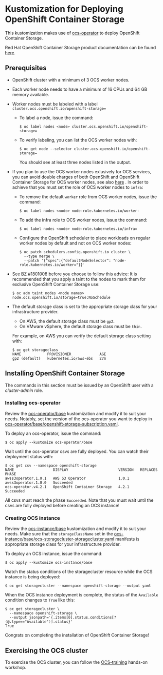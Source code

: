 # Kustomization for Deploying OpenShift Container Storage

This kustomization makes use of [ocs-operator](https://github.com/openshift/ocs-operator) to deploy OpenShift Container Storage.

Red Hat OpenShift Container Storage product documentation can be found [here](https://access.redhat.com/documentation/en-us/red_hat_openshift_container_storage).

## Prerequisites

* OpenShift cluster with a minimum of 3 OCS worker nodes.
* Each worker node needs to have a minimum of 16 CPUs and 64 GB memory available.
* Worker nodes must be labeled with a label `cluster.ocs.openshift.io/openshift-storage=`
  * To label a node, issue the command:
    ```
    $ oc label nodes <node> cluster.ocs.openshift.io/openshift-storage=
    ```
  * To verify labeling, you can list the OCS worker nodes with:
    ```
    $ oc get node --selector cluster.ocs.openshift.io/openshift-storage=
    ```
    You should see at least three nodes listed in the output.

* If you plan to use the OCS worker nodes exlusively for OCS services, you can avoid double charges of both OpenShift and OpenShift Container Storage for OCS worker nodes, see also [here](https://access.redhat.com/solutions/4827161) . In order to achieve that you must set the role of OCS worker nodes to `infra`:

  * To remove the default `worker` role from OCS worker nodes, issue the command:
    ```
    $ oc label nodes <node> node-role.kubernetes.io/worker-
    ```
  * To add the infra role to OCS worker nodes, issue the command:
    ```
    $ oc label nodes <node> node-role.kubernetes.io/infra=
    ```
  * Configure the OpenShift scheduler to place workloads on regular worker nodes by default and not on OCS worker nodes:
    ```
    $ oc patch schedulers.config.openshift.io cluster \
      --type merge \
      --patch '{"spec":{"defaultNodeSelector": "node-role.kubernetes.io/worker="}}'
    ```

* See [BZ #1801008](https://bugzilla.redhat.com/show_bug.cgi?id=1801008) before you choose to follow this advice: It is recommended that you apply a taint to the nodes to mark them for exclusive OpenShift Container Storage use:
  ```
  $ oc adm taint nodes <node names> node.ocs.openshift.io/storage=true:NoSchedule
  ```
* The default storage class is set to the appropriate storage class for your infrastructure provider.
  * On AWS, the default storage class must be `gp2`.
  * On VMware vSphere, the default storage class must be `thin`.
  
  For example, on AWS you can verify the default storage class setting with:
  ```
  $ oc get storageclass
  NAME            PROVISIONER             AGE
  gp2 (default)   kubernetes.io/aws-ebs   27m
  ```
    
## Installing OpenShift Container Storage

The commands in this section must be issued by an OpenShift user with a *cluster-admin* role.

### Installing ocs-operator

Review the [ocs-operator/base](ocs-operator/base) kustomization and modify it to suit your needs. Notably, set the version of the ocs-operator you want to deploy in [ocs-operator/base/openshift-storage-subscription.yaml](ocs-operator/base/openshift-storage-subscription.yaml).

To deploy an ocs-operator, issue the command:
```
$ oc apply --kustomize ocs-operator/base
```
Wait until the ocs-operator csvs are fully deployed. You can watch their deployment status with:
```
$ oc get csv --namespace openshift-storage
NAME                  DISPLAY                       VERSION   REPLACES              PHASE
awss3operator.1.0.1   AWS S3 Operator               1.0.1     awss3operator.1.0.0   Succeeded
ocs-operator.v4.2.1   OpenShift Container Storage   4.2.1                           Succeeded
```
All csvs must reach the phase `Succeeded`. Note that you must wait until the csvs are fully deployed before creating an OCS instance!

### Creating OCS instance

Review the [ocs-instance/base](ocs-instance/base) kustomization and modify it to suit your needs. Make sure that the `storageClassName` set in the [ocs-instance/base/ocs-storagecluster-storagecluster.yaml](ocs-instance/base/ocs-storagecluster-storagecluster.yaml) manifests is appropriate storage class for your infrastructure provider.

To deploy an OCS instance, issue the command:

```
$ oc apply --kustomize ocs-instance/base
```

Watch the status conditions of the storagecluster resource while the OCS instance is being deployed:

```
$ oc get storagecluster --namespace openshift-storage --output yaml
```

When the OCS instance deployment is complete, the status of the `Available` condition changes to `True` like this:

```
$ oc get storagecluster \
  --namespace openshift-storage \
  --output jsonpath='{.items[0].status.conditions[?(@.type=="Available")].status}' 
True
```
Congrats on completing the installation of OpenShift Container Storage!

## Exercising the OCS cluster

To exercise the OCS cluster, you can follow the [OCS-training](https://github.com/red-hat-storage/ocs-training) hands-on workshop.
